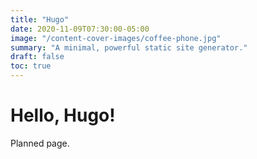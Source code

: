 ```yaml
---
title: "Hugo"
date: 2020-11-09T07:30:00-05:00
image: "/content-cover-images/coffee-phone.jpg"
summary: "A minimal, powerful static site generator."
draft: false
toc: true
---
```


# Hello, Hugo!

Planned page.
